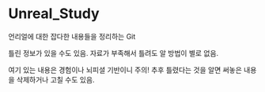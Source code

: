 # Unreal_Study

언리얼에 대한 잡다한 내용들을 정리하는 Git

틀린 정보가 있을 수도 있음. 자료가 부족해서 틀려도 알 방법이 별로 없음.

여기 있는 내용은 경험이나 뇌피셜 기반이니 주의! 추후 틀렸다는 것을 알면 써놓은 내용을 삭제하거나 고칠 수도 있음.
